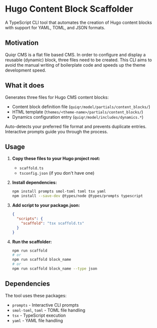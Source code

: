 # Hugo Content Block Scaffolder

A TypeScript CLI tool that automates the creation of Hugo content blocks with support for YAML, TOML, and JSON formats.

## Motivation

Quiqr CMS is a flat file based CMS. In order to configure and display a reusable (dynamic) block, three files need to be created.
This CLI aims to avoid the manual writing of boilerplate code and speeds up the theme development speed.

## What it does

Generates three files for Hugo CMS content blocks:

- Content block definition file (`quiqr/model/partials/content_blocks/`)
- HTML template (`themes/<theme-name>/partials/content_blocks/`)
- Dynamics configuration entry (`quiqr/model/includes/dynamics.*`)

Auto-detects your preferred file format and prevents duplicate entries. Interactive prompts guide you through the process.

## Usage

1. **Copy these files to your Hugo project root:**

   - `scaffold.ts`
   - `tsconfig.json` (if you don't have one)

2. **Install dependencies:**

   ```bash
   npm install prompts smol-toml toml tsx yaml
   npm install --save-dev @types/node @types/prompts typescript
   ```

3. **Add script to your package.json:**

   ```json
   {
     "scripts": {
       "scaffold": "tsx scaffold.ts"
     }
   }
   ```

4. **Run the scaffolder:**
   ```bash
   npm run scaffold
   # or
   npm run scaffold block_name
   # or
   npm run scaffold block_name --type json
   ```

## Dependencies

The tool uses these packages:

- `prompts` - Interactive CLI prompts
- `smol-toml`, `toml` - TOML file handling
- `tsx` - TypeScript execution
- `yaml` - YAML file handling
